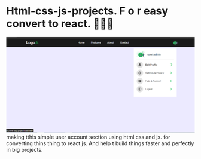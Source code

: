 # Html-css-js-<b>projects</b>. F o r easy convert to react. 🎉🎉🎉
<img src='https://raw.githubusercontent.com/raihan-jishan/Github-cover-photo/main/images/Screenshot%20(116).png' alt='github cover' /> 
making tthis simple user account section  using html css and js. for converting thins thing to react js. And help t build things faster and perfectly in big projects.
